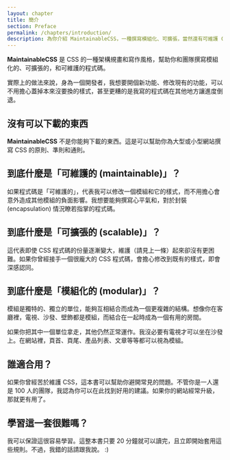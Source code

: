 ```yaml
---
layout: chapter
title: 簡介
section: Preface
permalink: /chapters/introduction/
description: 為你介紹 MaintainableCSS，一種撰寫模組化、可擴張，當然還有可維護 CSS 的方法
---
```


**MaintainableCSS** 是 CSS 的一種架構規畫和寫作風格，幫助你和團隊撰寫模組化的、可擴張的，和可維護的程式碼。

實際上的做法來說，身為一個開發者，我想要開個新功能、修改現有的功能，可以不用擔心蓋掉本來沒要換的樣式，甚至更糟的是我寫的程式碼在其他地方讓進度倒退。

## 沒有可以下載的東西

**MaintainableCSS** 不是你能夠下載的東西。這是可以幫助你為大型或小型網站撰寫 CSS 的原則、準則和通則。

## 到底什麼是「可維護的 (maintainable)」？

如果程式碼是「可維護的」，代表我可以修改一個模組和它的樣式，而不用擔心會意外造成其他模組的負面影響。我想要能夠撰寫心平氣和，對於封裝 (encapsulation) 情況瞭若指掌的程式碼。

## 到底什麼是「可擴張的 (scalable)」？

這代表即使 CSS 程式碼的份量逐漸變大，維護（請見上一條）起來卻沒有更困難。如果你曾經接手一個很龐大的 CSS 程式碼，會擔心修改到既有的樣式，即會深感認同。

## 到底什麼是「模組化的 (modular)」？

模組是獨特的、獨立的單位，能夠互相結合而成為一個更複雜的結構。想像你在客廳裡，電視、沙發、壁飾都是模組，而結合在一起時成為一個有用的房間。

如果你把其中一個單位拿走，其他仍然正常運作。我沒必要有電視才可以坐在沙發上。在網站裡，頁首、頁尾、產品列表、文章等等都可以視為模組。

## 誰適合用？

如果你曾經苦於維護 CSS，這本書可以幫助你避開常見的問題。不管你是一人還是 100 人的團隊，我認為你可以在此找到好用的建議。如果你的網站經常升級，那就更有用了。

## 學習這一套很難嗎？

我可以保證這很容易學習。這整本書只要 20 分鐘就可以讀完，且立即開始套用這些規則。不過，我錯的話請跟我說。 :)
